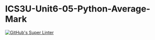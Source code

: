 # ICS3U-Unit6-05-Python-Average-Mark

[![GitHub's Super Linter](https://github.com/lily-liu-17/ICS3U-Unit6-05-Python-Average-Mark/workflows/GitHub's%20Super%20Linter/badge.svg)](https://github.com/lily-liu-17/ICS3U-Unit6-05-Python-Average-Mark/actions)
